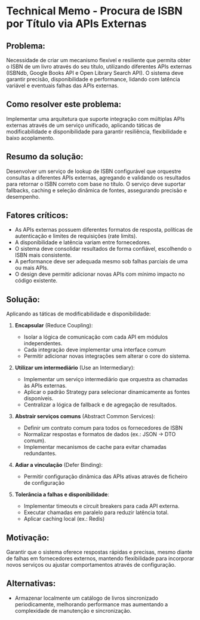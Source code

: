 # Technical Memo - Procura de ISBN por Título via APIs Externas

## Problema:
Necessidade de criar um mecanismo flexível e resiliente que permita obter o ISBN de um livro através do seu título,
utilizando diferentes APIs externas (ISBNdb, Google Books API e Open Library Search API). O sistema deve garantir precisão,
disponibilidade e performance, lidando com latência variável e eventuais falhas das APIs externas.

## Como resolver este problema:
Implementar uma arquitetura que suporte integração com múltiplas APIs externas através de um serviço unificado,
aplicando táticas de modificabilidade e disponibilidade para garantir resiliência, flexibilidade e baixo acoplamento.

## Resumo da solução:
Desenvolver um serviço de lookup de ISBN configurável que orquestre consultas a diferentes APIs externas,
agregando e validando os resultados para retornar o ISBN correto com base no título. O serviço deve suportar
fallbacks, caching e seleção dinâmica de fontes, assegurando precisão e desempenho.

## Fatores críticos:
- As APIs externas possuem diferentes formatos de resposta, políticas de autenticação e limites de requisições (rate limits).
- A disponibilidade e latência variam entre fornecedores.
- O sistema deve consolidar resultados de forma confiável, escolhendo o ISBN mais consistente.
- A performance deve ser adequada mesmo sob falhas parciais de uma ou mais APIs.
- O design deve permitir adicionar novas APIs com mínimo impacto no código existente.

## Solução:
Aplicando as táticas de modificabilidade e disponibilidade:

1. **Encapsular** (Reduce Coupling):
    - Isolar a lógica de comunicação com cada API em módulos independentes.
    - Cada integração deve implementar uma interface comum
    - Permitir adicionar novas integrações sem alterar o core do sistema.

2. **Utilizar um intermediário** (Use an Intermediary):
    - Implementar um serviço intermediário que orquestra as chamadas às APIs externas.
    - Aplicar o padrão Strategy para selecionar dinamicamente as fontes disponíveis.
    - Centralizar a lógica de fallback e de agregação de resultados.

3. **Abstrair serviços comuns** (Abstract Common Services):
    - Definir um contrato comum para todos os fornecedores de ISBN 
    - Normalizar respostas e formatos de dados (ex.: JSON → DTO comum).
    - Implementar mecanismos de cache para evitar chamadas redundantes.

4. **Adiar a vinculação** (Defer Binding):
    - Permitir configuração dinâmica das APIs ativas através de ficheiro de configuração

5. **Tolerância a falhas e disponibilidade**:
    - Implementar timeouts e circuit breakers para cada API externa.
    - Executar chamadas em paralelo para reduzir latência total.
    - Aplicar caching local (ex.: Redis)

## Motivação:
Garantir que o sistema oferece respostas rápidas e precisas, mesmo diante de falhas em fornecedores externos,
mantendo flexibilidade para incorporar novos serviços ou ajustar comportamentos através de configuração.

## Alternativas:
- Armazenar localmente um catálogo de livros sincronizado periodicamente, melhorando performance mas
  aumentando a complexidade de manutenção e sincronização.
